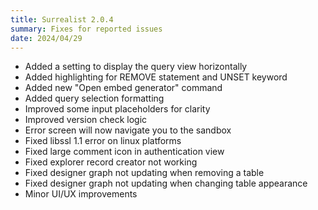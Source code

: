 ```yaml
---
title: Surrealist 2.0.4
summary: Fixes for reported issues
date: 2024/04/29
---
```


- Added a setting to display the query view horizontally
- Added highlighting for REMOVE statement and UNSET keyword
- Added new "Open embed generator" command
- Added query selection formatting
- Improved some input placeholders for clarity
- Improved version check logic
- Error screen will now navigate you to the sandbox
- Fixed libssl 1.1 error on linux platforms
- Fixed large comment icon in authentication view
- Fixed explorer record creator not working
- Fixed designer graph not updating when removing a table
- Fixed designer graph not updating when changing table appearance
- Minor UI/UX improvements